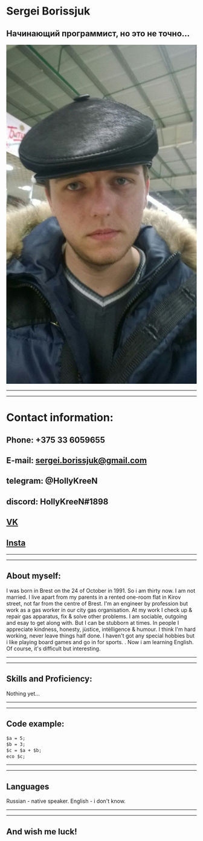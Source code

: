 # Sergei Borissjuk
## Начинающий программист, но это не точно...
![Моё фото](photo.jpg)

*****
*****

# **Contact information:**
## **Phone:** +375 33 6059655
## **E-mail:** sergei.borissjuk@gmail.com
## **telegram:** @HollyKreeN
## **discord:** HollyKreeN#1898
## [VK](https://vk.com/panda_ne_huinya)
## [Insta](https://www.instagram.com/krasnaya_boroda_ne_beda)

*****
*****

## About myself:
I was born in Brest on the 24 of October in 1991. So i am thirty now. I am not married. I live apart from my parents in a rented one-room flat in Kirov street, not far from the centre of Brest.
I'm an engineer by profession but work as a gas worker in our city gas organisation. At my work I check up & repair gas apparatus, fix & solve other problems.
I am sociable, outgoing and esay to get along with. But I can be stubborn at times. In people I appreciate kindness, honesty, jùstice, intèlligence & humour.
I think I'm hard working, never leave things half done.
I haven't got any special hobbies but i like playing board games and go in for sports. . Now i am learning English. Of course, it's difficult  but interesting.

*****
*****

## Skills and Proficiency:
Nothing yet…

*****
*****

## Code example:
~~~
$a = 5;
$b = 3;
$c = $a + $b;
eco $c;
~~~

*****
*****

## Languages
Russian - native speaker.
English - i don't know.

******
******
## And wish me luck!
